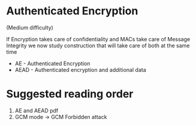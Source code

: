 # Authenticated Encryption
(Medium difficulty)

If Encryption takes care of confidentiality and MACs take care of Message Integrity we now study construction that will take care of both at the same time
- AE - Authenticated Encryption
- AEAD - Authenticated encryption and additional data 

# Suggested reading order
1. AE and AEAD pdf
2. GCM mode -> GCM Forbidden attack